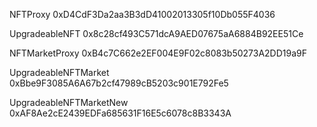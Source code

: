 NFTProxy
0xD4CdF3Da2aa3B3dD41002013305f10Db055F4036

UpgradeableNFT
0x8c28cf493C571dcA9AED07675aA6884B92EE51Ce

NFTMarketProxy
0xB4c7C662e2EF004E9F02c8083b50273A2DD19a9F

UpgradeableNFTMarket
0xBbe9F3085A6A67b2cf47989cB5203c901E792Fe5

UpgradeableNFTMarketNew
0xAF8Ae2cE2439EDFa685631F16E5c6078c8B3343A